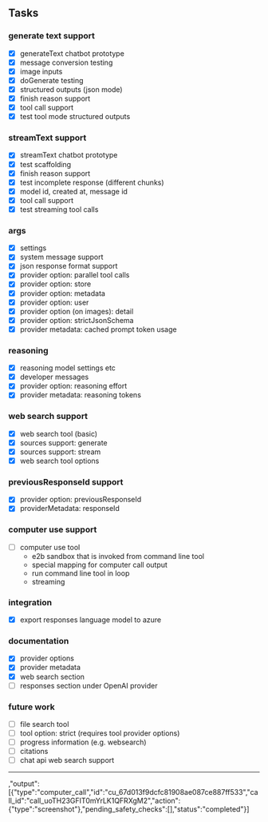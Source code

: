 ## Tasks

### generate text support

- [x] generateText chatbot prototype
- [x] message conversion testing
- [x] image inputs
- [x] doGenerate testing
- [x] structured outputs (json mode)
- [x] finish reason support
- [x] tool call support
- [x] test tool mode structured outputs

### streamText support

- [x] streamText chatbot prototype
- [x] test scaffolding
- [x] finish reason support
- [x] test incomplete response (different chunks)
- [x] model id, created at, message id
- [x] tool call support
- [x] test streaming tool calls

### args

- [x] settings
- [x] system message support
- [x] json response format support
- [x] provider option: parallel tool calls
- [x] provider option: store
- [x] provider option: metadata
- [x] provider option: user
- [x] provider option (on images): detail
- [x] provider option: strictJsonSchema
- [x] provider metadata: cached prompt token usage

### reasoning

- [x] reasoning model settings etc
- [x] developer messages
- [x] provider option: reasoning effort
- [x] provider metadata: reasoning tokens

### web search support

- [x] web search tool (basic)
- [x] sources support: generate
- [x] sources support: stream
- [x] web search tool options

### previousResponseId support

- [x] provider option: previousResponseId
- [x] providerMetadata: responseId

### computer use support

- [ ] computer use tool
  - e2b sandbox that is invoked from command line tool
  - special mapping for computer call output
  - run command line tool in loop
  - streaming

### integration

- [x] export responses language model to azure

### documentation

- [x] provider options
- [x] provider metadata
- [x] web search section
- [ ] responses section under OpenAI provider

### future work

- [ ] file search tool
- [ ] tool option: strict (requires tool provider options)
- [ ] progress information (e.g. websearch)
- [ ] citations
- [ ] chat api web search support

---

,"output":[{"type":"computer_call","id":"cu_67d013f9dcfc81908ae087ce887ff533","call_id":"call_uoTH23GFIT0mYrLK1QFRXgM2","action":{"type":"screenshot"},"pending_safety_checks":[],"status":"completed"}]
